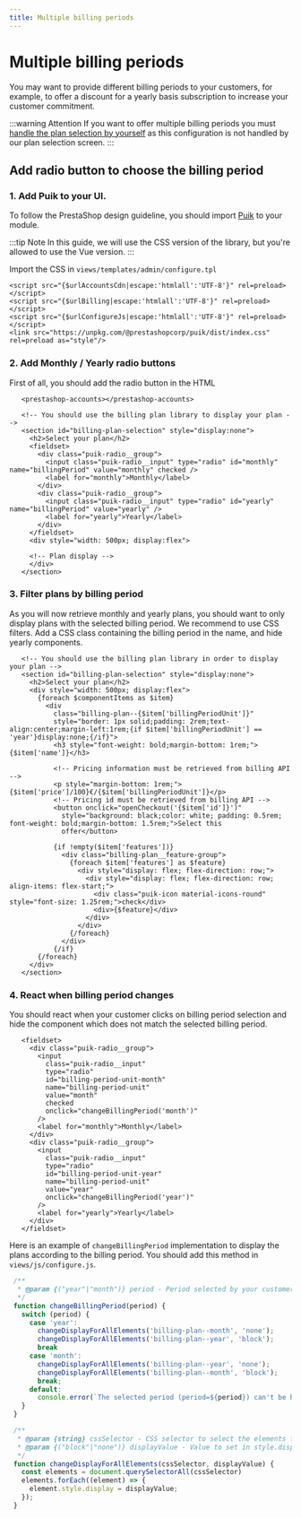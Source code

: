 ```yaml
---
title: Multiple billing periods
---
```


# Multiple billing periods

You may want to provide different billing periods to your customers, for example, to offer a discount for a yearly basis subscription to increase your customer commitment. 

:::warning Attention
If you want to offer multiple billing periods you must [handle the plan selection by yourself](../4-handle-plan-selection/README.md) as this configuration is not handled by our plan selection screen.
:::

## Add radio button to choose the billing period

### 1. Add Puik to your UI.

To follow the PrestaShop design guideline, you should import [Puik](https://www.npmjs.com/package/@prestashopcorp/puik) to your module. 

:::tip Note
In this guide, we will use the CSS version of the library, but you're allowed to use the Vue version.
:::

Import the CSS in `views/templates/admin/configure.tpl`

   ```html{4}
   <script src="{$urlAccountsCdn|escape:'htmlall':'UTF-8'}" rel=preload></script>
   <script src="{$urlBilling|escape:'htmlall':'UTF-8'}" rel=preload></script>
   <script src="{$urlConfigureJs|escape:'htmlall':'UTF-8'}" rel=preload></script>
   <link src="https://unpkg.com/@prestashopcorp/puik/dist/index.css" rel=preload as="style"/>
   ```


### 2. Add Monthly / Yearly radio buttons

First of all, you should add the radio button in the HTML

   ```html{6-15}
      <prestashop-accounts></prestashop-accounts>

      <!-- You should use the billing plan library to display your plan -->
      <section id="billing-plan-selection" style="display:none">
        <h2>Select your plan</h2>
        <fieldset>
          <div class="puik-radio__group">
            <input class="puik-radio__input" type="radio" id="monthly" name="billingPeriod" value="monthly" checked />
            <label for="monthly">Monthly</label>
          </div>
          <div class="puik-radio__group">
            <input class="puik-radio__input" type="radio" id="yearly" name="billingPeriod" value="yearly" />
            <label for="yearly">Yearly</label>
          </div>
        </fieldset>
        <div style="width: 500px; display:flex">

        <!-- Plan display --> 
        </div>
      </section>
  ```

### 3. Filter plans by billing period

As you will now retrieve monthly and yearly plans, you should want to only display plans with the selected billing period. We recommend to use CSS filters. Add a CSS class containing the billing period in the name, and hide yearly components.

   ```html{71,72}
      <!-- You should use the billing plan library in order to display your plan -->
      <section id="billing-plan-selection" style="display:none">
        <h2>Select your plan</h2>
        <div style="width: 500px; display:flex">
          {foreach $componentItems as $item}
            <div 
              class="billing-plan--{$item['billingPeriodUnit']}" 
              style="border: 1px solid;padding: 2rem;text-align:center;margin-left:1rem;{if $item['billingPeriodUnit'] == 'year'}display:none;{/if}">
              <h3 style="font-weight: bold;margin-bottom: 1rem;">{$item['name']}</h3>

              <!-- Pricing information must be retrieved from billing API -->
              <p style="margin-bottom: 1rem;">{$item['price']/100}€/{$item['billingPeriodUnit']}</p>
              <!-- Pricing id must be retrieved from billing API -->
              <button onclick="openCheckout('{$item['id']}')"
                style="background: black;color: white; padding: 0.5rem; font-weight: bold;margin-bottom: 1.5rem;">Select this
                offer</button>

              {if !empty($item['features'])}
                <div class="billing-plan__feature-group">
                  {foreach $item['features'] as $feature}
                    <div style="display: flex; flex-direction: row;">
                      <div style="display: flex; flex-direction: row; align-items: flex-start;">
                        <div class="puik-icon material-icons-round" style="font-size: 1.25rem;">check</div>
                        <div>{$feature}</div>
                      </div>
                    </div>
                  {/foreach}
                </div>
              {/if}
          {/foreach}
        </div>
      </section>
  ```

### 4. React when billing period changes

You should react when your customer clicks on billing period selection and hide the component which does not match the selected billing period.

   ```html{113n124}
      <fieldset>
        <div class="puik-radio__group">
          <input 
            class="puik-radio__input"
            type="radio" 
            id="billing-period-unit-month" 
            name="billing-period-unit" 
            value="month" 
            checked 
            onclick="changeBillingPeriod('month')"
          />
          <label for="monthly">Monthly</label>
        </div>
        <div class="puik-radio__group">
          <input 
            class="puik-radio__input"
            type="radio"
            id="billing-period-unit-year"
            name="billing-period-unit"
            value="year"
            onclick="changeBillingPeriod('year')"
          />
          <label for="yearly">Yearly</label>
        </div>
      </fieldset>
  ```

Here is an example of `changeBillingPeriod` implementation to display the plans according to the billing period. You should add this method in `views/js/configure.js`.

   ```javascript
    /**
     * @param {("year"|"month")} period - Period selected by your customer 
     */
    function changeBillingPeriod(period) {
      switch (period) {
        case 'year':
          changeDisplayForAllElements('billing-plan--month', 'none');
          changeDisplayForAllElements('billing-plan--year', 'block');
          break
        case 'month':
          changeDisplayForAllElements('billing-plan--year', 'none');
          changeDisplayForAllElements('billing-plan--month', 'block');
          break;
        default:
          console.error(`The selected period (period=${period}) can't be handled.`);
      }
    }

    /**
     * @param {string} cssSelector - CSS selector to select the elements to hide
     * @param {("block"|"none")} displayValue - Value to set in style.display, we only mention "block" and "none", but all valid value are allowed
     */
    function changeDisplayForAllElements(cssSelector, displayValue) {
      const elements = document.querySelectorAll(cssSelector)
      elements.forEach((element) => {
        element.style.display = displayValue;
      });
    }
   ```

